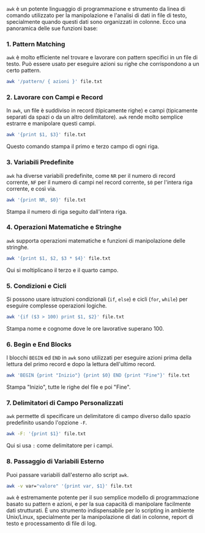 `awk` è un potente linguaggio di programmazione e strumento da linea di comando utilizzato per la manipolazione e l'analisi di dati in file di testo, specialmente quando questi dati sono organizzati in colonne. Ecco una panoramica delle sue funzioni base:

### 1. **Pattern Matching**
   `awk` è molto efficiente nel trovare e lavorare con pattern specifici in un file di testo. Può essere usato per eseguire azioni su righe che corrispondono a un certo pattern.

   ```bash
   awk '/pattern/ { azioni }' file.txt
   ```

### 2. **Lavorare con Campi e Record**
   In `awk`, un file è suddiviso in record (tipicamente righe) e campi (tipicamente separati da spazi o da un altro delimitatore). `awk` rende molto semplice estrarre e manipolare questi campi.

   ```bash
   awk '{print $1, $3}' file.txt
   ```
   Questo comando stampa il primo e terzo campo di ogni riga.

### 3. **Variabili Predefinite**
   `awk` ha diverse variabili predefinite, come `NR` per il numero di record corrente, `NF` per il numero di campi nel record corrente, `$0` per l'intera riga corrente, e così via.

   ```bash
   awk '{print NR, $0}' file.txt
   ```
   Stampa il numero di riga seguito dall'intera riga.

### 4. **Operazioni Matematiche e Stringhe**
   `awk` supporta operazioni matematiche e funzioni di manipolazione delle stringhe.

   ```bash
   awk '{print $1, $2, $3 * $4}' file.txt
   ```
   Qui si moltiplicano il terzo e il quarto campo.

### 5. **Condizioni e Cicli**
   Si possono usare istruzioni condizionali (`if`, `else`) e cicli (`for`, `while`) per eseguire complesse operazioni logiche.

   ```bash
   awk '{if ($3 > 100) print $1, $2}' file.txt
   ```
   Stampa nome e cognome dove le ore lavorative superano 100.

### 6. **Begin e End Blocks**
   I blocchi `BEGIN` ed `END` in `awk` sono utilizzati per eseguire azioni prima della lettura del primo record e dopo la lettura dell'ultimo record.

   ```bash
   awk 'BEGIN {print "Inizio"} {print $0} END {print "Fine"}' file.txt
   ```
   Stampa "Inizio", tutte le righe del file e poi "Fine".

### 7. **Delimitatori di Campo Personalizzati**
   `awk` permette di specificare un delimitatore di campo diverso dallo spazio predefinito usando l'opzione `-F`.

   ```bash
   awk -F: '{print $1}' file.txt
   ```
   Qui si usa `:` come delimitatore per i campi.

### 8. **Passaggio di Variabili Esterno**
   Puoi passare variabili dall'esterno allo script `awk`.

   ```bash
   awk -v var="valore" '{print var, $1}' file.txt
   ```

`awk` è estremamente potente per il suo semplice modello di programmazione basato su pattern e azioni, e per la sua capacità di manipolare facilmente dati strutturati. È uno strumento indispensabile per lo scripting in ambiente Unix/Linux, specialmente per la manipolazione di dati in colonne, report di testo e processamento di file di log.